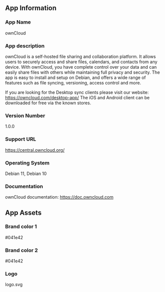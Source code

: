 ## App Information

### App Name

ownCloud

### App description

ownCloud is a self-hosted file sharing and collaboration platform. It allows users to securely access and share files, calendars, and contacts from any device. With ownCloud, you have complete control over your data and can easily share files with others while maintaining full privacy and security. The app is easy to install and setup on Debian, and offers a wide range of features such as file syncing, versioning, access control and more.

If you are looking for the Desktop sync clients please visit our website: https://owncloud.com/desktop-app/
The iOS and Android client can be downloaded for free via the known stores.

### Version Number

1.0.0

### Support URL

https://central.owncloud.org/

### Operating System

Debian 11, Debian 10

### Documentation

ownCloud documentation: https://doc.owncloud.com

## App Assets

### Brand color 1

#041e42

### Brand color 2

#041e42

### Logo

logo.svg
